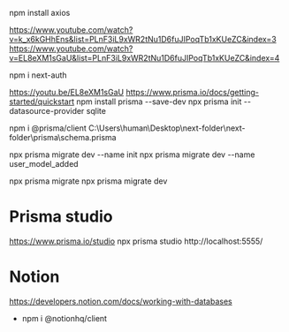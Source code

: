npm install axios

https://www.youtube.com/watch?v=k_x6kGHhEns&list=PLnF3iL9xWR2tNu1D6fuJIPoqTb1xKUeZC&index=3
https://www.youtube.com/watch?v=EL8eXM1sGaU&list=PLnF3iL9xWR2tNu1D6fuJIPoqTb1xKUeZC&index=4

npm i next-auth

https://youtu.be/EL8eXM1sGaU
https://www.prisma.io/docs/getting-started/quickstart
npm install prisma --save-dev
npx prisma init --datasource-provider sqlite

npm i @prisma/client
C:\Users\human\Desktop\next-folder\next-folder\prisma\schema.prisma

npx prisma migrate dev --name init
npx prisma migrate dev --name user_model_added

npx prisma migrate
npx prisma migrate dev

# Prisma studio

https://www.prisma.io/studio
npx prisma studio
http://localhost:5555/

# Notion

https://developers.notion.com/docs/working-with-databases

- npm i @notionhq/client
